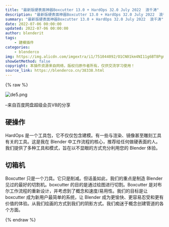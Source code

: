 ```yaml
---
title: "最新版硬表面神器Boxcutter 13.0 + HardOps 32.0 July 2022  浪千涛"
description: "最新版硬表面神器Boxcutter 13.0 + HardOps 32.0 July 2022  浪千涛"
summary: "最新版硬表面神器Boxcutter 13.0 + HardOps 32.0 July 2022  浪千涛"
date: 2022-07-06 00:00:00
updated: 2022-07-06 00:00:00
author: blenderit
tags: 
    - 建模插件
categories:
    - blenderco
img: https://img.alicdn.com/imgextra/i1/751044092/O1CN01km4NI11g6BT8PgmrO_!!751044092.png
showGetMethod: false
copyright: 本插件资源来自网络，版权归原作者所有，仅供交流学习使用！
source_link: https://blenderco.cn/38338.html
---
```


{% raw %}
<p><img class="aligncenter" src="https://img.alicdn.com/imgextra/i1/751044092/O1CN01km4NI11g6BT8PgmrO_!!751044092.png" alt="de5.png"></p><p>–来自百度网盘超级会员V8的分享</p><h2>硬操作</h2><p>HardOps 是一个工具包，它不仅仅包含建模。有一些与渲染、镜像甚至雕刻工具有关的工具。这是我在 Blender 中工作流程的核心，推荐给任何做硬表面的人。我们提供了多种工具和模式，旨在以不显眼的方式充分利用您的 Blender 体验。</p><h2>切箱机</h2><p>Boxcutter 只是一个刀具。它只是削减。但话虽如此，我们的重点是制造 Blender 见过的最好的切割机。boxcutter 的目的是通过绘图进行切割。Boxcutter 是对布尔工作流程的重新设计，并考虑到了概念和速度/易用性。我们的目标是让 boxcutter 成为新用户最简单的系统，让 Blender 成为更愉快、更容易忍受和更有价值的体验。从我们绘画的方式到我们的阴影方式。我们痴迷于概念创建管道的各个方面。</p>
<div style="display: none">blenderco</div>
{% endraw %}